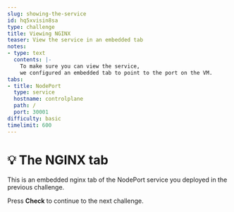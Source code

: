 ```yaml
---
slug: showing-the-service
id: hq5xvisin8sa
type: challenge
title: Viewing NGINX
teaser: View the service in an embedded tab
notes:
- type: text
  contents: |-
    To make sure you can view the service,
    we configured an embedded tab to point to the port on the VM.
tabs:
- title: NodePort
  type: service
  hostname: controlplane
  path: /
  port: 30001
difficulty: basic
timelimit: 600
---
```


💡 The NGINX tab
================

This is an embedded nginx tab of the NodePort service you deployed in the previous challenge.

Press **Check** to continue to the next challenge.
